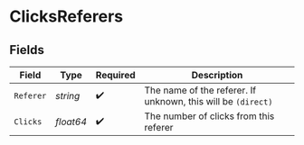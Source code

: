 # ClicksReferers


## Fields

| Field                                                        | Type                                                         | Required                                                     | Description                                                  |
| ------------------------------------------------------------ | ------------------------------------------------------------ | ------------------------------------------------------------ | ------------------------------------------------------------ |
| `Referer`                                                    | *string*                                                     | :heavy_check_mark:                                           | The name of the referer. If unknown, this will be `(direct)` |
| `Clicks`                                                     | *float64*                                                    | :heavy_check_mark:                                           | The number of clicks from this referer                       |